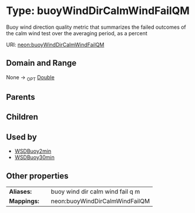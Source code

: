 
# Type: buoyWindDirCalmWindFailQM


Buoy wind direction quality metric that summarizes the failed outcomes of the calm wind test over the averaging period, as a percent

URI: [neon:buoyWindDirCalmWindFailQM](https://data.neonscience.org/buoyWindDirCalmWindFailQM)


## Domain and Range

None ->  <sub>OPT</sub> [Double](types/Double.md)

## Parents


## Children


## Used by

 * [WSDBuoy2min](WSDBuoy2min.md)
 * [WSDBuoy30min](WSDBuoy30min.md)

## Other properties

|  |  |  |
| --- | --- | --- |
| **Aliases:** | | buoy wind dir calm wind fail q m |
| **Mappings:** | | neon:buoyWindDirCalmWindFailQM |

